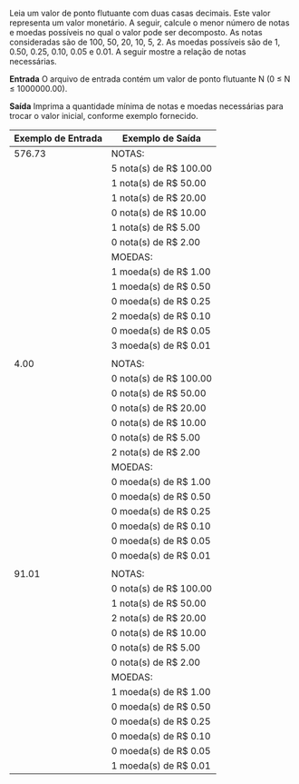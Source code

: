 Leia um valor de ponto flutuante com duas casas decimais. Este valor representa um valor monetário. A seguir, calcule o menor número de notas e moedas possíveis no qual o valor pode ser decomposto. As notas consideradas são de 100, 50, 20, 10, 5, 2. As moedas possíveis são de 1, 0.50, 0.25, 0.10, 0.05 e 0.01. A seguir mostre a relação de notas necessárias.

**Entrada**
O arquivo de entrada contém um valor de ponto flutuante N (0 ≤ N ≤ 1000000.00).

**Saída**
Imprima a quantidade mínima de notas e moedas necessárias para trocar o valor inicial, conforme exemplo fornecido.

| Exemplo de Entrada | Exemplo de Saída |
|--------------------|------------------|
| 576.73             | NOTAS:           |
|                    | 5 nota(s) de R$ 100.00 |
|                    | 1 nota(s) de R$ 50.00 |
|                    | 1 nota(s) de R$ 20.00 |
|                    | 0 nota(s) de R$ 10.00 |
|                    | 1 nota(s) de R$ 5.00  |
|                    | 0 nota(s) de R$ 2.00  |
|                    | MOEDAS:           |
|                    | 1 moeda(s) de R$ 1.00 |
|                    | 1 moeda(s) de R$ 0.50 |
|                    | 0 moeda(s) de R$ 0.25 |
|                    | 2 moeda(s) de R$ 0.10 |
|                    | 0 moeda(s) de R$ 0.05 |
|                    | 3 moeda(s) de R$ 0.01 |
|                    |                       |
| 4.00               | NOTAS:           |
|                    | 0 nota(s) de R$ 100.00 |
|                    | 0 nota(s) de R$ 50.00  |
|                    | 0 nota(s) de R$ 20.00  |
|                    | 0 nota(s) de R$ 10.00  |
|                    | 0 nota(s) de R$ 5.00   |
|                    | 2 nota(s) de R$ 2.00   |
|                    | MOEDAS:           |
|                    | 0 moeda(s) de R$ 1.00  |
|                    | 0 moeda(s) de R$ 0.50  |
|                    | 0 moeda(s) de R$ 0.25  |
|                    | 0 moeda(s) de R$ 0.10  |
|                    | 0 moeda(s) de R$ 0.05  |
|                    | 0 moeda(s) de R$ 0.01  |
|                    |                        |
| 91.01              | NOTAS:           |
|                    | 0 nota(s) de R$ 100.00 |
|                    | 1 nota(s) de R$ 50.00  |
|                    | 2 nota(s) de R$ 20.00  |
|                    | 0 nota(s) de R$ 10.00  |
|                    | 0 nota(s) de R$ 5.00   |
|                    | 0 nota(s) de R$ 2.00   |
|                    | MOEDAS:           |
|                    | 1 moeda(s) de R$ 1.00  |
|                    | 0 moeda(s) de R$ 0.50  |
|                    | 0 moeda(s) de R$ 0.25  |
|                    | 0 moeda(s) de R$ 0.10  |
|                    | 0 moeda(s) de R$ 0.05  |
|                    | 1 moeda(s) de R$ 0.01  |
